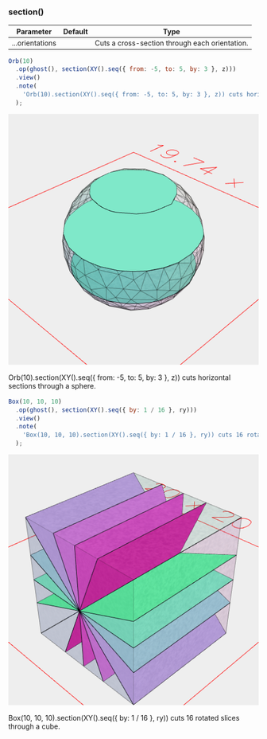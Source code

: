 ### section()
Parameter|Default|Type
---|---|---
...orientations||Cuts a cross-section through each orientation.

```JavaScript
Orb(10)
  .op(ghost(), section(XY().seq({ from: -5, to: 5, by: 3 }, z)))
  .view()
  .note(
    'Orb(10).section(XY().seq({ from: -5, to: 5, by: 3 }, z)) cuts horizontal sections through a sphere.'
  );
```

![Image](section.md.0.png)

Orb(10).section(XY().seq({ from: -5, to: 5, by: 3 }, z)) cuts horizontal sections through a sphere.

```JavaScript
Box(10, 10, 10)
  .op(ghost(), section(XY().seq({ by: 1 / 16 }, ry)))
  .view()
  .note(
    'Box(10, 10, 10).section(XY().seq({ by: 1 / 16 }, ry)) cuts 16 rotated slices through a cube.'
  );
```

![Image](section.md.1.png)

Box(10, 10, 10).section(XY().seq({ by: 1 / 16 }, ry)) cuts 16 rotated slices through a cube.
